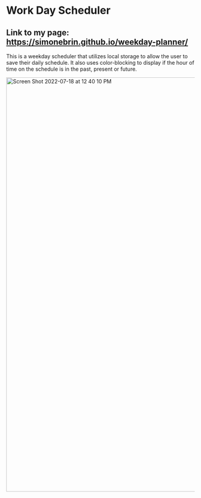 # Work Day Scheduler

## Link to my page: https://simonebrin.github.io/weekday-planner/

This is a weekday scheduler that utilizes local storage to allow the user to save their daily schedule.  It also uses color-blocking to display if the hour of time on the schedule is in the past, present or future.

<img width="1106" alt="Screen Shot 2022-07-18 at 12 40 10 PM" src="https://user-images.githubusercontent.com/106256478/179563700-80cd970e-15f4-4df6-96ed-7288be6813dd.png">
